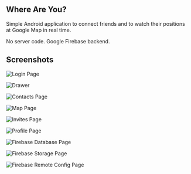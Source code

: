 ## Where Are You? ##

Simple Android application to connect friends and to watch their positions at Google Map in real time.

No server code. Google Firebase backend.

## Screenshots ##

![Login Page](screenshot-6.jpg)

![Drawer](screenshot-2.jpg)

![Contacts Page](screenshot-5.jpg)

![Map Page](screenshot-1.jpg)

![Invites Page](screenshot-4.jpg)

![Profile Page](screenshot-3.jpg)

![Firebase Database Page](screenshot-7.jpg)

![Firebase Storage Page](screenshot-9.jpg)

![Firebase Remote Config Page](screenshot-8.jpg)
